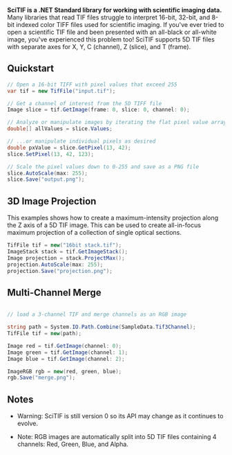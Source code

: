**SciTIF is a .NET Standard library for working with scientific imaging data.** Many libraries that read TIF files struggle to interpret 16-bit, 32-bit, and 8-bit indexed color TIFF files used for scientific imaging. If you've ever tried to open a scientific TIF file and been presented with an all-black or all-white image, you've experienced this problem too! SciTIF supports 5D TIF files with separate axes for X, Y, C (channel), Z (slice), and T (frame).

## Quickstart

```cs
// Open a 16-bit TIFF with pixel values that exceed 255
var tif = new TifFile("input.tif");

// Get a channel of interest from the 5D TIFF file
Image slice = tif.GetImage(frame: 0, slice: 0, channel: 0);

// Analyze or manipulate images by iterating the flat pixel value array
double[] allValues = slice.Values;

// ...or manipulate individual pixels as desired
double pxValue = slice.GetPixel(13, 42);
slice.SetPixel(13, 42, 123);

// Scale the pixel values down to 0-255 and save as a PNG file
slice.AutoScale(max: 255);
slice.Save("output.png");
```

## 3D Image Projection

This examples shows how to create a maximum-intensity projection along the Z axis of a 5D TIF image. This can be used to create all-in-focus maximum projection of a collection of single optical sections.

```cs
TifFile tif = new("16bit stack.tif");
ImageStack stack = tif.GetImageStack();
Image projection = stack.ProjectMax();
projection.AutoScale(max: 255);
projection.Save("projection.png");
```

## Multi-Channel Merge
```cs

// load a 3-channel TIF and merge channels as an RGB image

string path = System.IO.Path.Combine(SampleData.Tif3Channel);
TifFile tif = new(path);

Image red = tif.GetImage(channel: 0);
Image green = tif.GetImage(channel: 1);
Image blue = tif.GetImage(channel: 2);

ImageRGB rgb = new(red, green, blue);
rgb.Save("merge.png");
```

## Notes

* Warning: SciTIF is still version 0 so its API may change as it continues to evolve.

* Note: RGB images are automatically split into 5D TIF files containing 4 channels: Red, Green, Blue, and Alpha.